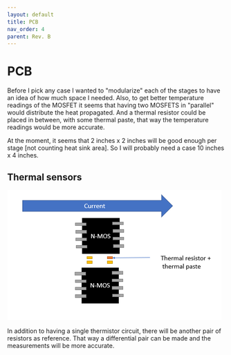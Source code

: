 ```yaml
---
layout: default
title: PCB
nav_order: 4
parent: Rev. B
---
```


# PCB

Before I pick any case I wanted to "modularize" each of the stages to have an idea of how much space I needed. Also, to get better temperature readings of the MOSFET it seems that having two MOSFETS in "parallel" would distribute the heat propagated. And a thermal resistor could be placed in between, with some thermal paste, that way the temperature readings would be more accurate. 



At the moment, it seems that 2 inches x 2 inches will be good enough per stage [not counting heat sink area]. So I will probably need a case 10 inches x 4 inches. 



## Thermal sensors



![n-mos](https://raw.githubusercontent.com/edmugu/arduino_adjustable_power_supply/master/Rev_B/Jekyll_page/snipits/n-mos.PNG)

In addition to having a single thermistor circuit, there will be another pair of resistors as reference. That way a differential pair can be made and the measurements will be more accurate. 







